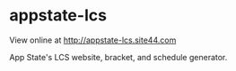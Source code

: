 appstate-lcs
============

View online at http://appstate-lcs.site44.com

App State's LCS website, bracket, and schedule generator.
